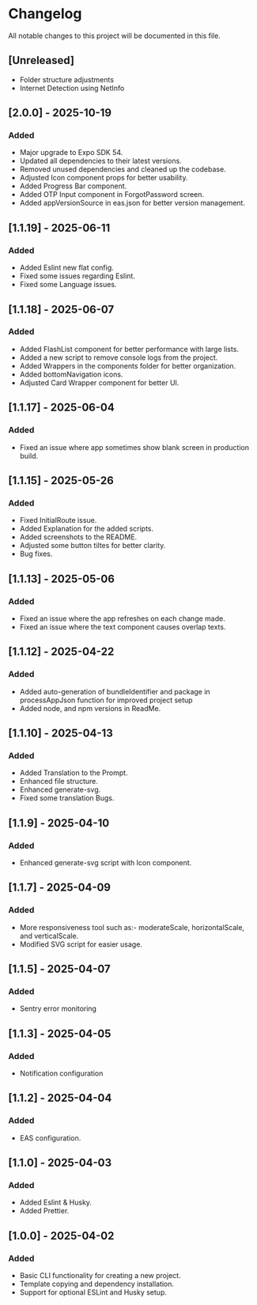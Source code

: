 # Changelog

All notable changes to this project will be documented in this file.

## [Unreleased]

- Folder structure adjustments
- Internet Detection using NetInfo

## [2.0.0] - 2025-10-19

### Added

- Major upgrade to Expo SDK 54.
- Updated all dependencies to their latest versions.
- Removed unused dependencies and cleaned up the codebase.
- Adjusted Icon component props for better usability.
- Added Progress Bar component.
- Added OTP Input component in ForgotPassword screen.
- Added appVersionSource in eas.json for better version management.

## [1.1.19] - 2025-06-11

### Added

- Added Eslint new flat config.
- Fixed some issues regarding Eslint.
- Fixed some Language issues.

## [1.1.18] - 2025-06-07

### Added

- Added FlashList component for better performance with large lists.
- Added a new script to remove console logs from the project.
- Added Wrappers in the components folder for better organization.
- Added bottomNavigation icons.
- Adjusted Card Wrapper component for better UI.


## [1.1.17] - 2025-06-04

### Added

- Fixed an issue where app sometimes show blank screen in production build.

## [1.1.15] - 2025-05-26

### Added

- Fixed InitialRoute issue.
- Added Explanation for the added scripts.
- Added screenshots to the README.
- Adjusted some button tiltes for better clarity.
- Bug fixes.

## [1.1.13] - 2025-05-06

### Added

- Fixed an issue where the app refreshes on each change made.
- Fixed an issue where the text component causes overlap texts.

## [1.1.12] - 2025-04-22

### Added

- Added auto-generation of bundleIdentifier and package in processAppJson function for improved project setup
- Added node, and npm versions in ReadMe.

## [1.1.10] - 2025-04-13

### Added

- Added Translation to the Prompt.
- Enhanced file structure.
- Enhanced generate-svg.
- Fixed some translation Bugs.

## [1.1.9] - 2025-04-10

### Added

- Enhanced generate-svg script with Icon component.

## [1.1.7] - 2025-04-09

### Added

- More responsiveness tool such as:- moderateScale, horizontalScale, and verticalScale.
- Modified SVG script for easier usage.

## [1.1.5] - 2025-04-07

### Added

- Sentry error monitoring

## [1.1.3] - 2025-04-05

### Added

- Notification configuration

## [1.1.2] - 2025-04-04

### Added

- EAS configuration.

## [1.1.0] - 2025-04-03

### Added

- Added Eslint & Husky.
- Added Prettier.

## [1.0.0] - 2025-04-02

### Added

- Basic CLI functionality for creating a new project.
- Template copying and dependency installation.
- Support for optional ESLint and Husky setup.
